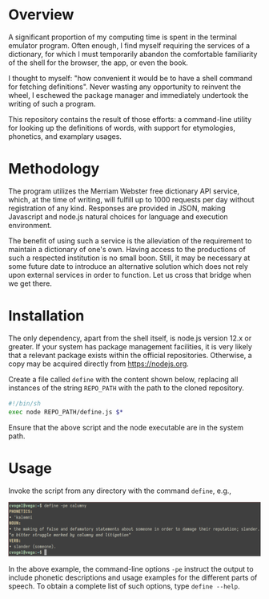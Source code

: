 # Overview

A significant proportion of my computing time is spent in the terminal emulator
program. Often enough, I find myself requiring the services of a dictionary,
for which I must temporarily abandon the comfortable familiarity of the shell
for the browser, the app, or even the book.

I thought to myself: "how convenient it would be to have a shell command for
fetching definitions". Never wasting any opportunity to reinvent the wheel,
I eschewed the package manager and immediately undertook the writing of such
a program.

This repository contains the result of those efforts: a command-line utility
for looking up the definitions of words, with support for etymologies,
phonetics, and examplary usages.

# Methodology

The program utilizes the Merriam Webster free dictionary API service, which,
at the time of writing, will fulfill up to 1000 requests per day without
registration of any kind. Responses are provided in JSON, making Javascript
and node.js natural choices for language and execution environment.

The benefit of using such a service is the alleviation of the requirement to
maintain a dictionary of one's own. Having access to the productions of such
a respected institution is no small boon. Still, it may be necessary at some
future date to introduce an alternative solution which does not rely upon
external services in order to function. Let us cross that bridge when we get
there.

# Installation

The only dependency, apart from the shell itself, is node.js version 12.x or
greater. If your system has package management facilities, it is very likely
that a relevant package exists within the official repositories. Otherwise,
a copy may be acquired directly from https://nodejs.org.

Create a file called `define` with the content shown below, replacing all
instances of the string `REPO_PATH` with the path to the cloned repository.
```sh
#!/bin/sh
exec node REPO_PATH/define.js $*
```
Ensure that the above script and the node executable are in the system path.

# Usage

Invoke the script from any directory with the command `define`, e.g.,

![Example](example.png)

In the above example, the command-line options `-pe` instruct the output to
include phonetic descriptions and usage examples for the different parts of
speech. To obtain a complete list of such options, type `define --help`.
